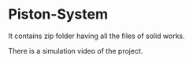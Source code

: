 # Piston-System

It contains zip folder having all the files of solid works.

There is a simulation video of the project.
